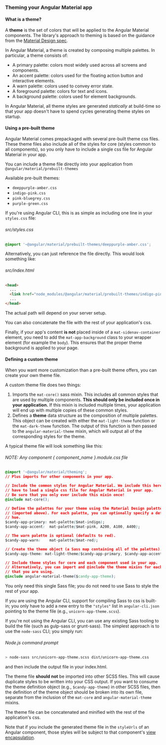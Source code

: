 ### Theming your Angular Material app

#### What is a theme?

A **theme** is the set of colors that will be applied to the Angular Material components. The library's approach to theming is based on the guidance from the [Material Design spec](https://material.google.com/style/color.html#color-color-palette).

In Angular Material, a theme is created by composing multiple palettes. In particular, a theme consists of:

- A primary palette: colors most widely used across all screens and components.
- An accent palette: colors used for the floating action button and interactive elements.
- A warn palette: colors used to convey error state.
- A foreground palette: colors for text and icons.
- A background palette: colors used for element backgrounds.

In Angular Material, all theme styles are generated *statically* at build-time so that your app doesn't have to spend cycles generating theme styles on startup.

#### Using a pre-built theme

Angular Material comes prepackaged with several pre-built theme css files. These theme files also include all of the styles for core (styles common to all components), so you only have to include a single css file for Angular Material in your app.

You can include a theme file directly into your application from `@angular/material/prebuilt-themes`

Available pre-built themes:

- `deeppurple-amber.css`
- `indigo-pink.css`
- `pink-bluegrey.css`
- `purple-green.css`

If you're using Angular CLI, this is as simple as including one line in your `styles.css` file:

###### src/styles.css

```css
@import '~@angular/material/prebuilt-themes/deeppurple-amber.css';
```

Alternatively, you can just reference the file directly. This would look something like:

###### src/index.html

```html
<head>
  ...
  <link href="node_modules/@angular/material/prebuilt-themes/indigo-pink.css" rel="stylesheet">
  ...
</head>
```

The actual path will depend on your server setup.

You can also concatenate the file with the rest of your application's css.

Finally, if your app's content **is not** placed inside of a `mat-sidenav-container` element, you need to add the `mat-app-background` class to your wrapper element (for example the `body`). This ensures that the proper theme background is applied to your page.

#### Defining a custom theme

When you want more customization than a pre-built theme offers, you can create your own theme file.

A custom theme file does two things:

1. Imports the `mat-core()` sass mixin. This includes all common styles that are used by multiple components. **This should only be included once in your application.** If this mixin is included multiple times, your application will end up with multiple copies of these common styles.
2. Defines a **theme** data structure as the composition of multiple palettes. This object can be created with either the `mat-light-theme` function or the `mat-dark-theme` function. The output of this function is then passed to the `angular-material-theme` mixin, which will output all of the corresponding styles for the theme.

A typical theme file will look something like this:

###### _NOTE:_ Any component { component_name }.module.css file

```css
@import '~@angular/material/theming';
// Plus imports for other components in your app.

// Include the common styles for Angular Material. We include this here so that you only
// have to load a single css file for Angular Material in your app.
// Be sure that you only ever include this mixin once!
@include mat-core();

// Define the palettes for your theme using the Material Design palettes available in palette.scss
// (imported above). For each palette, you can optionally specify a default, lighter, and darker
// hue.
$candy-app-primary: mat-palette($mat-indigo);
$candy-app-accent:  mat-palette($mat-pink, A200, A100, A400);

// The warn palette is optional (defaults to red).
$candy-app-warn:    mat-palette($mat-red);

// Create the theme object (a Sass map containing all of the palettes).
$candy-app-theme: mat-light-theme($candy-app-primary, $candy-app-accent, $candy-app-warn);

// Include theme styles for core and each component used in your app.
// Alternatively, you can import and @include the theme mixins for each component
// that you are using.
@include angular-material-theme($candy-app-theme);
```

You only need this single Sass file; you do not need to use Sass to style the rest of your app.

If you are using the Angular CLI, support for compiling Sass to css is built-in; you only have to add a new entry to the `"styles"` list in `angular-cli.json` pointing to the theme file (e.g., `unicorn-app-theme.scss`).

If you're not using the Angular CLI, you can use any existing Sass tooling to build the file (such as gulp-sass or grunt-sass). The simplest approach is to use the `node-sass` CLI; you simply run:

###### Node.js command prompt

```bash
> node-sass src/unicorn-app-theme.scss dist/unicorn-app-theme.css
```

and then include the output file in your index.html.

The theme file **should not** be imported into other SCSS files. This will cause duplicate styles to be written into your CSS output. If you want to consume the theme definition object (e.g., `$candy-app-theme`) in other SCSS files, then the definition of the theme object should be broken into its own file, separate from the inclusion of the `mat-core` and `angular-material-theme` mixins.

The theme file can be concatenated and minified with the rest of the application's css.

Note that if you include the generated theme file in the `styleUrls` of an Angular component, those styles will be subject to that component's [view encapsulation](https://angular.io/docs/ts/latest/guide/component-styles.html#!#view-encapsulation).